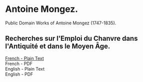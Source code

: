 # Antoine Mongez.

Public Domain Works of Antoine Mongez (1747-1835).

## Recherches sur l'Emploi du Chanvre dans l'Antiquité et dans le Moyen Âge.

[French - Plain Text](recherches-chanvre/full-text-french.md)  
French - PDF  
English - Plain Text  
English - PDF  
